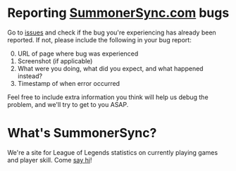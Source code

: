 Reporting [SummonerSync.com](summonersync.com) bugs
===
Go to [issues](../../issues) and check if the bug you're experiencing has already been reported. If not, please include the following in your bug report:

0. URL of page where bug was experienced
1. Screenshot (if applicable)
2. What were you doing, what did you expect, and what happened instead?
3. Timestamp of when error occurred

Feel free to include extra information you think will help us debug the problem, and we'll try to get to you ASAP.

What's SummonerSync?
===
We're a site for League of Legends statistics on currently playing games and player skill. Come [say hi](summonersync.com)!

